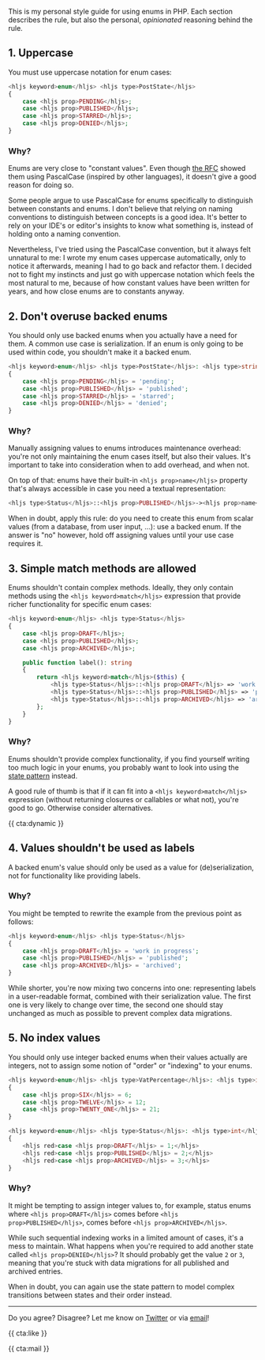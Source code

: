 This is my personal style guide for using enums in PHP. Each section describes the rule, but also the personal, _opinionated_ reasoning behind the rule.

## 1. Uppercase

You must use uppercase notation for enum cases:

```php
<hljs keyword>enum</hljs> <hljs type>PostState</hljs>
{
    case <hljs prop>PENDING</hljs>;
    case <hljs prop>PUBLISHED</hljs>;
    case <hljs prop>STARRED</hljs>;
    case <hljs prop>DENIED</hljs>;
}
```

### Why?

Enums are very close to "constant values". Even though [the RFC](https://wiki.php.net/rfc/enumerations) showed them using PascalCase (inspired by other languages), it doesn't give a good reason for doing so. 

Some people argue to use PascalCase for enums specifically to distinguish between constants and enums. I don't believe that relying on naming conventions to distinguish between concepts is a good idea. It's better to rely on your IDE's or editor's insights to know what something is, instead of holding onto a naming convention.

Nevertheless, I've tried using the PascalCase convention, but it always felt unnatural to me: I wrote my enum cases uppercase automatically, only to notice it afterwards, meaning I had to go back and refactor them. I decided not to fight my instincts and just go with uppercase notation which feels the most natural to me, because of how constant values have been written for years, and how close enums are to constants anyway.

## 2. Don't overuse backed enums

You should only use backed enums when you actually have a need for them. A common use case is serialization. If an enum is only going to be used within code, you shouldn't make it a backed enum. 

```php
<hljs keyword>enum</hljs> <hljs type>PostState</hljs>: <hljs type>string</hljs>
{
    case <hljs prop>PENDING</hljs> = 'pending';
    case <hljs prop>PUBLISHED</hljs> = 'published';
    case <hljs prop>STARRED</hljs> = 'starred';
    case <hljs prop>DENIED</hljs> = 'denied';
}
```

### Why?

Manually assigning values to enums introduces maintenance overhead: you're not only maintaining the enum cases itself, but also their values. It's important to take into consideration when to add overhead, and when not.

On top of that: enums have their built-in `<hljs prop>name</hljs>` property that's always accessible in case you need a textual representation:

```php
<hljs type>Status</hljs>::<hljs prop>PUBLISHED</hljs>-><hljs prop>name</hljs>; // PUBLISHED
```

When in doubt, apply this rule: do you need to create this enum from scalar values (from a database, from user input, …): use a backed enum. If the answer is "no" however, hold off assigning values until your use case requires it.

## 3. Simple match methods are allowed

Enums shouldn't contain complex methods. Ideally, they only contain methods using the `<hljs keyword>match</hljs>` expression that provide richer functionality for specific enum cases:


```php
<hljs keyword>enum</hljs> <hljs type>Status</hljs>
{
    case <hljs prop>DRAFT</hljs>;
    case <hljs prop>PUBLISHED</hljs>;
    case <hljs prop>ARCHIVED</hljs>;

    public function label(): string
    {
        return <hljs keyword>match</hljs>($this) {
            <hljs type>Status</hljs>::<hljs prop>DRAFT</hljs> => 'work in progress',
            <hljs type>Status</hljs>::<hljs prop>PUBLISHED</hljs> => 'published',
            <hljs type>Status</hljs>::<hljs prop>ARCHIVED</hljs> => 'archived',
        };
    }
}
```

### Why?

Enums shouldn't provide complex functionality, if you find yourself writing too much logic in your enums, you probably want to look into using the [state pattern](/blog/laravel-beyond-crud-05-states) instead.

A good rule of thumb is that if it can fit into a `<hljs keyword>match</hljs>` expression (without returning closures or callables or what not), you're good to go. Otherwise consider alternatives.

{{ cta:dynamic }}

## 4. Values shouldn't be used as labels

A backed enum's value should only be used as a value for (de)serialization, not for functionality like providing labels. 

### Why?

You might be tempted to rewrite the example from the previous point as follows:

```php
<hljs keyword>enum</hljs> <hljs type>Status</hljs>
{
    case <hljs prop>DRAFT</hljs> = 'work in progress';
    case <hljs prop>PUBLISHED</hljs> = 'published';
    case <hljs prop>ARCHIVED</hljs> = 'archived';
}
```

While shorter, you're now mixing two concerns into one: representing labels in a user-readable format, combined with their serialization value. The first one is very likely to change over time, the second one should stay unchanged as much as possible to prevent complex data migrations.

## 5. No index values

You should only use integer backed enums when their values actually are integers, not to assign some notion of "order" or "indexing" to your enums.

```php
<hljs keyword>enum</hljs> <hljs type>VatPercentage</hljs>: <hljs type>int</hljs> 
{
    case <hljs prop>SIX</hljs> = 6;
    case <hljs prop>TWELVE</hljs> = 12;
    case <hljs prop>TWENTY_ONE</hljs> = 21;
}

<hljs keyword>enum</hljs> <hljs type>Status</hljs>: <hljs type>int</hljs> 
{
    <hljs red>case <hljs prop>DRAFT</hljs> = 1;</hljs>
    <hljs red>case <hljs prop>PUBLISHED</hljs> = 2;</hljs>
    <hljs red>case <hljs prop>ARCHIVED</hljs> = 3;</hljs>
}
```

### Why?

It might be tempting to assign integer values to, for example, status enums where `<hljs prop>DRAFT</hljs>` comes before `<hljs prop>PUBLISHED</hljs>`, comes before `<hljs prop>ARCHIVED</hljs>`.

While such sequential indexing works in a limited amount of cases, it's a mess to maintain. What happens when you're required to add another state called `<hljs prop>DENIED</hljs>`? It should probably get the value `2` or `3`, meaning that you're stuck with data migrations for all published and archived entries.

When in doubt, you can again use the state pattern to model complex transitions between states and their order instead.

---

Do you agree? Disagree? Let me know on [Twitter](https://twitter.com/brendt_gd) or via [email](mailto:brendt@stitcher.io)!

{{ cta:like }}

{{ cta:mail }}
